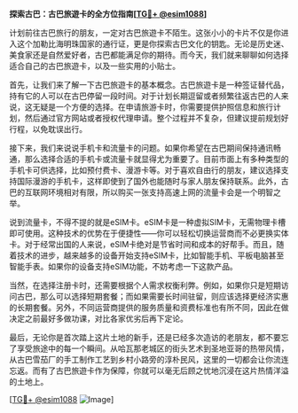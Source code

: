 **探索古巴：古巴旅遊卡的全方位指南[[TG💪+ @esim1088](https://t.me/s/esim1088)]**

计划前往古巴旅行的朋友，一定对古巴旅遊卡不陌生。这张小小的卡片不仅是你进入这个加勒比海明珠国家的通行证，更是你探索古巴文化的钥匙。无论是历史迷、美食家还是自然爱好者，古巴都能满足你的期待。而今天，我们就来聊聊如何选择适合自己的古巴旅遊卡，以及一些实用的小贴士。

首先，让我们来了解一下古巴旅遊卡的基本概念。古巴旅遊卡是一种签证替代品，持有它的人可以在古巴停留一段时间。对于计划长期逗留或者频繁往返古巴的人来说，这无疑是一个方便的选择。在申请旅游卡时，你需要提供护照信息和旅行计划，然后通过官方网站或者授权代理申请。整个过程并不复杂，但建议提前规划好行程，以免耽误出行。

接下来，我们来说说手机卡和流量卡的问题。如果你希望在古巴期间保持通讯畅通，那么选择合适的手机卡或流量卡就显得尤为重要了。目前市面上有多种类型的手机卡可供选择，比如预付费卡、漫游卡等。对于喜欢自由行的朋友，建议选择支持国际漫游的手机卡，这样即使到了国外也能随时与家人朋友保持联系。此外，古巴的互联网环境相对有限，所以购买一张支持高速上网的流量卡会是一个明智之举。

说到流量卡，不得不提的就是eSIM卡。eSIM卡是一种虚拟SIM卡，无需物理卡槽即可使用。这种技术的优势在于便捷性——你可以轻松切换运营商而不必更换实体卡。对于经常出国的人来说，eSIM卡绝对是节省时间和成本的好帮手。而且，随着技术的进步，越来越多的设备开始支持eSIM卡，比如智能手机、平板电脑甚至智能手表。如果你的设备支持eSIM功能，不妨考虑一下这款产品。

当然，在选择注册卡时，还需要根据个人需求权衡利弊。例如，如果你只是短期访问古巴，那么可以选择短期套餐；而如果需要长时间驻留，则应该选择更经济实惠的长期套餐。另外，不同运营商提供的服务质量和资费标准也有所不同，因此在做决定之前最好多做功课，对比各家优劣后再下定论。

最后，无论你是首次踏上这片土地的新手，还是已经多次造访的老朋友，都不要忘了享受旅途中的每一个瞬间。从哈瓦那老城区的街头艺术到圣地亚哥的热带风情，从古巴雪茄厂的手工制作工艺到乡村小路旁的淳朴民风，这里的一切都会让你流连忘返。而有了古巴旅遊卡作为保障，你就可以毫无后顾之忧地沉浸在这片热情洋溢的土地上。

[[TG💪+ @esim1088](https://t.me/s/esim1088) ![Image](https://i.postimg.cc/4NQfJmqS/Snipaste-2025-05-13-00-14-12.png)]